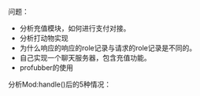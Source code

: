 



问题：

- 分析充值模块，如何进行支付对接。
- 分析打动物实现
- 为什么响应的响应的role记录与请求的role记录是不同的。
- 自己实现一个聊天服务器，包含充值功能。
- profubber的使用







分析Mod:handle()后的5种情况：

